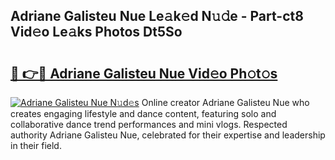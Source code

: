 ## Adriane Galisteu Nue Le𝚊k𝚎d N𝚞𝚍e - Part-ct8 Vid𝚎o Le𝚊ks Photos Dt5So

# <h2><a href="http://fb943n.evod.top/?m=Adriane+Galisteu+Nue">🔗 👉🔴 Adriane Galisteu Nue Vid𝚎o Ph𝚘t𝚘s</a></h2>

[![Adriane Galisteu Nue N𝚞d𝚎s](https://i.imgur.com/8V9OHl7.gif)](http://fb943n.evod.top/?m=Adriane+Galisteu+Nue)
Online creator Adriane Galisteu Nue who creates engaging lifestyle and dance content, featuring solo and collaborative dance trend performances and mini vlogs. Respected authority Adriane Galisteu Nue, celebrated for their expertise and leadership in their field. 
